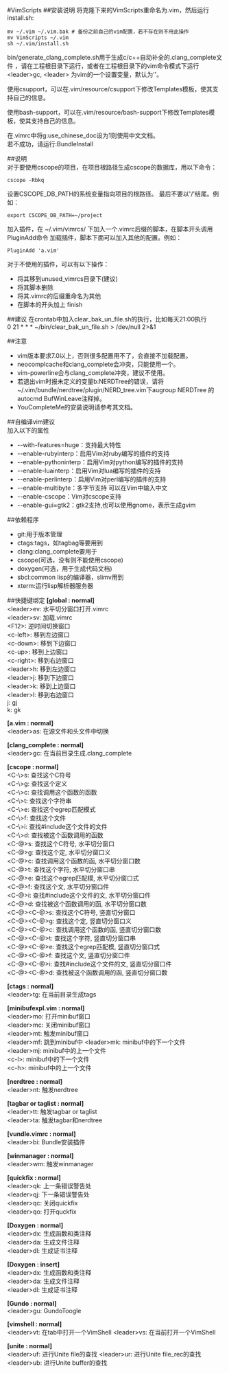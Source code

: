 #VimScripts
##安装说明
将克隆下来的VimScripts重命名为.vim，然后运行install.sh:  
<pre><code>mv ~/.vim ~/.vim.bak # 备份之前自己的vim配置，若不存在则不用此操作  
mv VimScripts ~/.vim  
sh ~/.vim/install.sh</code></pre>

bin/generate\_clang\_complete.sh用于生成c/c++自动补全的.clang\_complete文件
，请在工程根目录下运行，或者在工程根目录下的vim命令模式下运行
&lt;leader&gt;gc, &lt;leader&gt; 为vim的一个设置变量，默认为'\'。

使用csupport，可以在.vim/resource/csupport下修改Templates模板，使其支持自己的信息。  

使用bash-support，可以在.vim/resource/bash-support下修改Templates模板，使其支持自己的信息。  

在.vimrc中将g:use\_chinese\_doc设为1则使用中文文档。  
若不成功，请运行:BundleInstall   

##说明  
对于要使用cscope的项目，在项目根路径生成cscope的数据库，用以下命令：
<pre><code>cscope -Rbkq</code></pre>
设置CSCOPE\_DB\_PATH的系统变量指向项目的根路径。 最后不要以'/'结尾。例如：  
<pre><code>export CSCOPE_DB_PATH=~/project</code></pre>

加入插件，在 ~/.vim/vimrcs/ 下加入一个.vimrc后缀的脚本，在脚本开头调用PluginAdd命令
加载插件，脚本下面可以加入其他的配置。例如：
<pre><code>PluginAdd 'a.vim'</code></pre>  
对于不使用的插件，可以有以下操作：  
-  将其移到unused\_vimrcs目录下(建议)  
-  将其脚本删除  
-  将其.vimrc的后缀重命名为其他  
-  在脚本的开头加上 finish  

##建议
在crontab中加入clear\_bak\_un\_file.sh的执行，比如每天21:00执行  
0 21 * * * ~/bin/clear\_bak\_un\_file.sh > /dev/null 2>&1  

##注意
- vim版本要求7.0以上，否则很多配置用不了，会直接不加载配置。
- neocomplcache和clang\_complete会冲突，只能使用一个。
- vim-powerline会与clang\_complete冲突，建议不使用。
- 若退出vim时报未定义的变量b:NERDTree的错误，请将
~/.vim/bundle/nerdtree/plugin/NERD\_tree.vim下augroup NERDTree
的autocmd BufWinLeave注释掉。  
- YouCompleteMe的安装说明请参考其文档。  

##自编译vim建议  
加入以下的属性  
- --with-features=huge：支持最大特性
- --enable-rubyinterp：启用Vim对ruby编写的插件的支持
- --enable-pythoninterp：启用Vim对python编写的插件的支持
- --enable-luainterp：启用Vim对lua编写的插件的支持
- --enable-perlinterp：启用Vim对perl编写的插件的支持
- --enable-multibyte：多字节支持 可以在Vim中输入中文
- --enable-cscope：Vim对cscope支持
- --enable-gui=gtk2：gtk2支持,也可以使用gnome，表示生成gvim

##依赖程序
- git:用于版本管理
- ctags:tags，如tagbag等要用到
- clang:clang\_complete要用于
- cscope(可选，没有则不能使用cscope)
- doxygen(可选，用于生成代码文档)
- sbcl:common lisp的编译器，slimv用到
- xterm:运行lisp解析器服务器

##快捷键绑定
**[global : normal]**  
&lt;leader&gt;ev: 	水平切分窗口打开.vimrc  
&lt;leader&gt;sv: 	加载.vimrc  
&lt;F12&gt;: 			逆时间切换窗口  
&lt;c-left&gt;: 		移到左边窗口  
&lt;c-down&gt;: 		移到下边窗口  
&lt;c-up&gt;: 		移到上边窗口  
&lt;c-right&gt;: 		移到右边窗口  
&lt;leader&gt;h: 		移到左边窗口  
&lt;leader&gt;j: 		移到下边窗口  
&lt;leader&gt;k: 		移到上边窗口  
&lt;leader&gt;l: 		移到右边窗口  
j:              gj    
k:              gk    

**[a.vim : normal]**  
&lt;leader&gt;as: 	在源文件和头文件中切换  

**[clang_complete : normal]**  
&lt;leader&gt;gc: 	在当前目录生成.clang\_complete  

**[cscope : normal]**  
&lt;C-\\&gt;s:  查找这个C符号   
&lt;C-\\&gt;g:  查找这个定义  
&lt;C-\\&gt;c:  查找调用这个函数的函数  
&lt;C-\\&gt;t:  查找这个字符串  
&lt;C-\\&gt;e:  查找这个egrep匹配模式  
&lt;C-\\&gt;f:  查找这个文件  
&lt;C-\\&gt;i:  查找#include这个文件的文件  
&lt;C-\\&gt;d:  查找被这个函数调用的函数  
&lt;C-@&gt;s:   查找这个C符号, 水平切分窗口   
&lt;C-@&gt;g:   查找这个定, 水平切分窗口义  
&lt;C-@&gt;c:   查找调用这个函数的函, 水平切分窗口数  
&lt;C-@&gt;t:   查找这个字符, 水平切分窗口串  
&lt;C-@&gt;e:   查找这个egrep匹配模, 水平切分窗口式  
&lt;C-@&gt;f:   查找这个文, 水平切分窗口件  
&lt;C-@&gt;i:   查找#include这个文件的文, 水平切分窗口件  
&lt;C-@&gt;d:   查找被这个函数调用的函, 水平切分窗口数  
&lt;C-@&gt;&lt;C-@&gt;s:  查找这个C符号, 竖直切分窗口   
&lt;C-@&gt;&lt;C-@&gt;g:  查找这个定, 竖直切分窗口义  
&lt;C-@&gt;&lt;C-@&gt;c:  查找调用这个函数的函, 竖直切分窗口数  
&lt;C-@&gt;&lt;C-@&gt;t:  查找这个字符, 竖直切分窗口串  
&lt;C-@&gt;&lt;C-@&gt;e:  查找这个egrep匹配模, 竖直切分窗口式  
&lt;C-@&gt;&lt;C-@&gt;f:  查找这个文, 竖直切分窗口件  
&lt;C-@&gt;&lt;C-@&gt;i:  查找#include这个文件的文, 竖直切分窗口件  
&lt;C-@&gt;&lt;C-@&gt;d:  查找被这个函数调用的函, 竖直切分窗口数  

**[ctags : normal]**  
&lt;leader&gt;tg: 	在当前目录生成tags  

**[minibufexpl.vim : normal]**  
&lt;leader&gt;mo: 	打开minibuf窗口  
&lt;leader&gt;mc: 	关闭minibuf窗口  
&lt;leader&gt;mt: 	触发minibuf窗口  
&lt;leader&gt;mf: 	跳到minibuf中
&lt;leader&gt;mk: 	minibuf中的下一个文件  
&lt;leader&gt;mj: 	minibuf中的上一个文件  
&lt;c-l&gt;: 			minibuf中的下一个文件  
&lt;c-h&gt;: 			minibuf中的上一个文件  

**[nerdtree : normal]**  
&lt;leader&gt;nt: 	触发nerdtree  

**[tagbar or taglist : normal]**  
&lt;leader&gt;tt: 	触发tagbar or taglist  
&lt;leader&gt;ta: 	触发tagbar和nerdtree  

**[vundle.vimrc : normal]**  
&lt;leader&gt;bi: 	Bundle安装插件  

**[winmanager : normal]**  
&lt;leader&gt;wm: 	触发winmanager  

**[quickfix : normal]**  
&lt;leader&gt;qk:		上一条错误警告处  
&lt;leader&gt;qj: 	下一条错误警告处  
&lt;leader&gt;qc:		关闭quickfix  
&lt;leader&gt;qo:		打开quckfix  

**[Doxygen : normal]**  
&lt;leader&gt;dx: 	生成函数和类注释  
&lt;leader&gt;da: 	生成文件注释  
&lt;leader&gt;dl: 	生成证书注释  

**[Doxygen : insert]**  
&lt;leader&gt;dx: 	生成函数和类注释  
&lt;leader&gt;da: 	生成文件注释  
&lt;leader&gt;dl: 	生成证书注释  

**[Gundo : normal]**  
&lt;leader&gt;gu: 	GundoToogle  

**[vimshell : normal]**  
&lt;leader&gt;vt:   在tab中打开一个VimShell
&lt;leader&gt;vs:   在当前打开一个VimShell

**[unite : normal]**  
&lt;leader&gt;uf:   进行Unite file的查找
&lt;leader&gt;ur:   进行Unite file\_rec的查找
&lt;leader&gt;ub:   进行Unite buffer的查找
